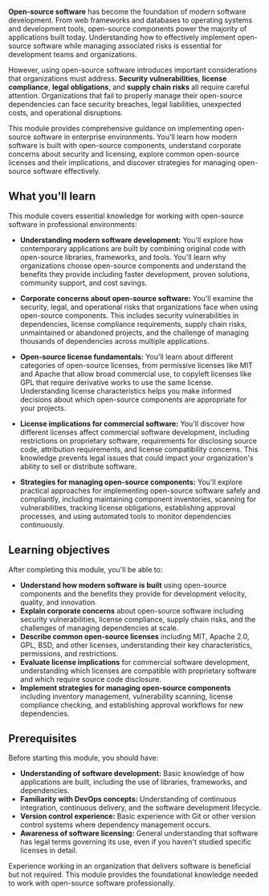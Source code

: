 **Open-source software** has become the foundation of modern software development. From web frameworks and databases to operating systems and development tools, open-source components power the majority of applications built today. Understanding how to effectively implement open-source software while managing associated risks is essential for development teams and organizations.

However, using open-source software introduces important considerations that organizations must address. **Security vulnerabilities**, **license compliance**, **legal obligations**, and **supply chain risks** all require careful attention. Organizations that fail to properly manage their open-source dependencies can face security breaches, legal liabilities, unexpected costs, and operational disruptions.

This module provides comprehensive guidance on implementing open-source software in enterprise environments. You'll learn how modern software is built with open-source components, understand corporate concerns about security and licensing, explore common open-source licenses and their implications, and discover strategies for managing open-source software effectively.

## What you'll learn

This module covers essential knowledge for working with open-source software in professional environments:

- **Understanding modern software development:** You'll explore how contemporary applications are built by combining original code with open-source libraries, frameworks, and tools. You'll learn why organizations choose open-source components and understand the benefits they provide including faster development, proven solutions, community support, and cost savings.

- **Corporate concerns about open-source software:** You'll examine the security, legal, and operational risks that organizations face when using open-source components. This includes security vulnerabilities in dependencies, license compliance requirements, supply chain risks, unmaintained or abandoned projects, and the challenge of managing thousands of dependencies across multiple applications.

- **Open-source license fundamentals:** You'll learn about different categories of open-source licenses, from permissive licenses like MIT and Apache that allow broad commercial use, to copyleft licenses like GPL that require derivative works to use the same license. Understanding license characteristics helps you make informed decisions about which open-source components are appropriate for your projects.

- **License implications for commercial software:** You'll discover how different licenses affect commercial software development, including restrictions on proprietary software, requirements for disclosing source code, attribution requirements, and license compatibility concerns. This knowledge prevents legal issues that could impact your organization's ability to sell or distribute software.

- **Strategies for managing open-source components:** You'll explore practical approaches for implementing open-source software safely and compliantly, including maintaining component inventories, scanning for vulnerabilities, tracking license obligations, establishing approval processes, and using automated tools to monitor dependencies continuously.

## Learning objectives

After completing this module, you'll be able to:

- **Understand how modern software is built** using open-source components and the benefits they provide for development velocity, quality, and innovation.
- **Explain corporate concerns** about open-source software including security vulnerabilities, license compliance, supply chain risks, and the challenges of managing dependencies at scale.
- **Describe common open-source licenses** including MIT, Apache 2.0, GPL, BSD, and other licenses, understanding their key characteristics, permissions, and restrictions.
- **Evaluate license implications** for commercial software development, understanding which licenses are compatible with proprietary software and which require source code disclosure.
- **Implement strategies for managing open-source components** including inventory management, vulnerability scanning, license compliance checking, and establishing approval workflows for new dependencies.

## Prerequisites

Before starting this module, you should have:

- **Understanding of software development:** Basic knowledge of how applications are built, including the use of libraries, frameworks, and dependencies.
- **Familiarity with DevOps concepts:** Understanding of continuous integration, continuous delivery, and the software development lifecycle.
- **Version control experience:** Basic experience with Git or other version control systems where dependency management occurs.
- **Awareness of software licensing:** General understanding that software has legal terms governing its use, even if you haven't studied specific licenses in detail.

Experience working in an organization that delivers software is beneficial but not required. This module provides the foundational knowledge needed to work with open-source software professionally.
